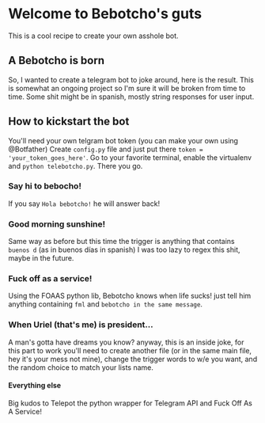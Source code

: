 # Welcome to Bebotcho's guts
This is a cool recipe to create your own asshole bot.

## A Bebotcho is born
So, I wanted to create a telegram bot to joke around, here is the result.
This is somewhat an ongoing project so I'm sure it will be broken from time to time.
Some shit might be in spanish, mostly string responses for user input.

## How to kickstart the bot
You'll need your own telgram bot token (you can make your own using @Botfather)
Create `config.py` file and just put there `token = 'your_token_goes_here'`.
Go to your favorite terminal, enable the virtualenv and `python telebotcho.py`.
There you go.

### Say hi to bebocho!
If you say `Hola bebotcho!` he will answer back!

### Good morning sunshine!
Same way as before but this time the trigger is anything that contains `buenos d` (as in buenos días in spanish) I was too lazy to regex this shit, maybe in the future.

### Fuck off as a service!
Using the FOAAS python lib, Bebotcho knows when life sucks! just tell him anything containing `fml` and `bebotcho in the same message`.

### When Uriel (that's me) is president...
A man's gotta have dreams you know? anyway, this is an inside joke, for this part to work you'll need to create another file (or in the same main file, hey it's your mess not mine), change the trigger words to w/e you want, and the random choice to match your lists name.

#### Everything else
Big kudos to Telepot the python wrapper for Telegram API and Fuck Off As A Service!

